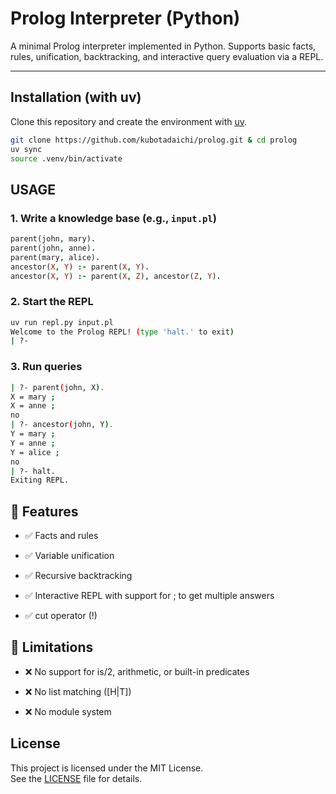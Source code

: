 # Prolog Interpreter (Python)

A minimal Prolog interpreter implemented in Python. Supports basic facts, rules, unification, backtracking, and interactive query evaluation via a REPL.

---

## Installation (with uv)

Clone this repository and create the environment with [uv](https://github.com/astral-sh/uv).

```bash
git clone https://github.com/kubotadaichi/prolog.git & cd prolog
uv sync
source .venv/bin/activate
```

## USAGE
### 1. Write a knowledge base (e.g., `input.pl`)
```prolog
parent(john, mary).
parent(john, anne).
parent(mary, alice).
ancestor(X, Y) :- parent(X, Y).
ancestor(X, Y) :- parent(X, Z), ancestor(Z, Y).
```

### 2. Start the REPL
```bash
uv run repl.py input.pl
Welcome to the Prolog REPL! (type 'halt.' to exit)
| ?-
```
### 3. Run queries

```bash
| ?- parent(john, X).
X = mary ;
X = anne ;
no
| ?- ancestor(john, Y).
Y = mary ;
Y = anne ;
Y = alice ;
no
| ?- halt.
Exiting REPL.
```

## 🧠 Features
* ✅ Facts and rules

* ✅ Variable unification

* ✅ Recursive backtracking

* ✅ Interactive REPL with support for ; to get multiple answers

* ✅ cut operator (!)

## 🚧 Limitations
* ❌ No support for is/2, arithmetic, or built-in predicates

* ❌ No list matching ([H|T])

* ❌ No module system

## License

This project is licensed under the MIT License.  
See the [LICENSE](./LICENSE) file for details.
